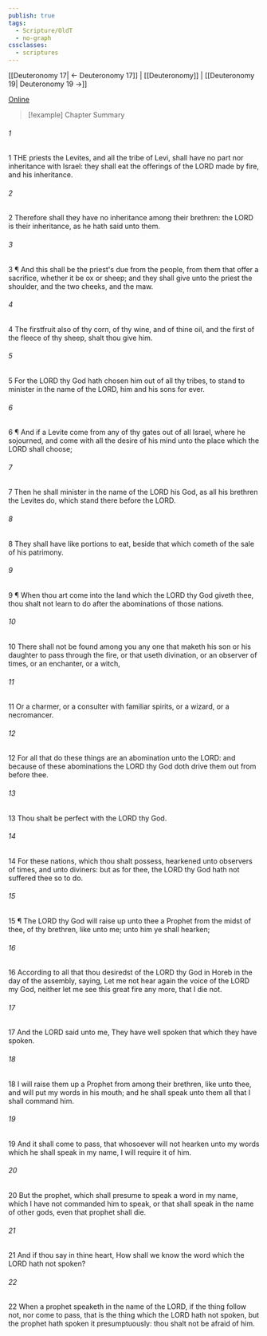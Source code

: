 ```yaml
---
publish: true
tags:
  - Scripture/OldT
  - no-graph
cssclasses:
  - scriptures
---
```

[[Deuteronomy 17| ← Deuteronomy 17]] | [[Deuteronomy]] | [[Deuteronomy 19| Deuteronomy 19 →]]

[Online](https://churchofjesuschrist.org/study/scriptures/ot/deut/18?lang=eng)

>[!example] Chapter Summary
>
###### 1
1 THE priests the Levites, and all the tribe of Levi, shall have no part nor inheritance with Israel: they shall eat the offerings of the LORD made by fire, and his inheritance.
###### 2
2 Therefore shall they have no inheritance among their brethren: the LORD is their inheritance, as he hath said unto them.
###### 3
3 ¶ And this shall be the priest's due from the people, from them that offer a sacrifice, whether it be ox or sheep; and they shall give unto the priest the shoulder, and the two cheeks, and the maw.
###### 4
4 The firstfruit also of thy corn, of thy wine, and of thine oil, and the first of the fleece of thy sheep, shalt thou give him.
###### 5
5 For the LORD thy God hath chosen him out of all thy tribes, to stand to minister in the name of the LORD, him and his sons for ever.
###### 6
6 ¶ And if a Levite come from any of thy gates out of all Israel, where he sojourned, and come with all the desire of his mind unto the place which the LORD shall choose;
###### 7
7 Then he shall minister in the name of the LORD his God, as all his brethren the Levites do, which stand there before the LORD.
###### 8
8 They shall have like portions to eat, beside that which cometh of the sale of his patrimony.
###### 9
9 ¶ When thou art come into the land which the LORD thy God giveth thee, thou shalt not learn to do after the abominations of those nations.
###### 10
10 There shall not be found among you any one that maketh his son or his daughter to pass through the fire, or that useth divination, or an observer of times, or an enchanter, or a witch,
###### 11
11 Or a charmer, or a consulter with familiar spirits, or a wizard, or a necromancer.
###### 12
12 For all that do these things are an abomination unto the LORD: and because of these abominations the LORD thy God doth drive them out from before thee.
###### 13
13 Thou shalt be perfect with the LORD thy God.
###### 14
14 For these nations, which thou shalt possess, hearkened unto observers of times, and unto diviners: but as for thee, the LORD thy God hath not suffered thee so to do.
###### 15
15 ¶ The LORD thy God will raise up unto thee a Prophet from the midst of thee, of thy brethren, like unto me; unto him ye shall hearken;
###### 16
16 According to all that thou desiredst of the LORD thy God in Horeb in the day of the assembly, saying, Let me not hear again the voice of the LORD my God, neither let me see this great fire any more, that I die not.
###### 17
17 And the LORD said unto me, They have well spoken that which they have spoken.
###### 18
18 I will raise them up a Prophet from among their brethren, like unto thee, and will put my words in his mouth; and he shall speak unto them all that I shall command him.
###### 19
19 And it shall come to pass, that whosoever will not hearken unto my words which he shall speak in my name, I will require it of him.
###### 20
20 But the prophet, which shall presume to speak a word in my name, which I have not commanded him to speak, or that shall speak in the name of other gods, even that prophet shall die.
###### 21
21 And if thou say in thine heart, How shall we know the word which the LORD hath not spoken?
###### 22
22 When a prophet speaketh in the name of the LORD, if the thing follow not, nor come to pass, that is the thing which the LORD hath not spoken, but the prophet hath spoken it presumptuously: thou shalt not be afraid of him.



